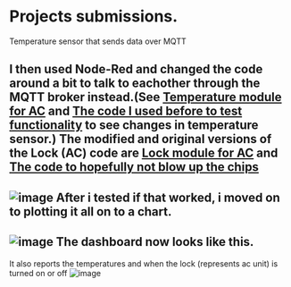 # Projects submissions.
Temperature sensor that sends data over MQTT

I then used Node-Red and changed the code around a bit to talk to eachother through the MQTT broker instead.(See [Temperature module for AC](ACTempModule.cpp) and [The code I used before to test functionality](TempModuleLocal.cpp) to see changes in temperature sensor.)
The modified and original versions of the Lock (AC) code are [Lock module for AC](ACLockModule.cpp) and [The code to hopefully not blow up the chips](LockModuleLocal.cpp)
-
![image](https://github.com/user-attachments/assets/e58b3187-4930-4696-af3a-b884ca318247)
After i tested if that worked, i moved on to plotting it all on to a chart.
-
![image](https://github.com/user-attachments/assets/55a20369-d866-4e1b-8490-8aa23863a978)
The dashboard now looks like this.
-
It also reports the temperatures and  when the lock (represents ac unit) is turned on or off
![image](https://github.com/user-attachments/assets/0e861fcc-dbf6-4a7f-8ab7-e7cba01940ab)
